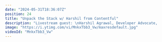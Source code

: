 ```yaml
---
date: "2024-05-31T18:36:07Z"
position: 24
title: "Unpack the Stack w/ Harshil from Contentful"
description: "Livestream guest: \nHarshil Agrawal, Developer Advocate, Contentful\nhttps://twitter.com/harshil1712\nhttps://twitter.com/contentful\n\nLivestream Host: Tim Benniks \nhttps://twitter.com/timbenniks\nhttps://www.linkedin.com/in/timbenniks/\n\nJoin us on Discord at https://uniform.to/discord\n\nFollow us on:\nFacebook: https://www.facebook.com/people/Uniform/\nTwitter: https://twitter.com/UniformDev \nLinkedIn: https://www.linkedin.com/company/uniformdev \nInstagram: https://www.instagram.com/uniform.dev/"
image: "https://i.ytimg.com/vi/MnkxTbb3_Vw/maxresdefault.jpg"
videoId: "MnkxTbb3_Vw"
---
```


